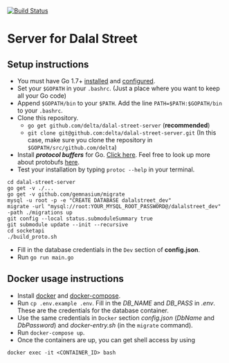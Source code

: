 [![Build Status](https://travis-ci.com/thakkarparth007/dalal-street-server.svg?token=8v3CJzGiBxKjxGqb6pbU&branch=master)](https://travis-ci.com/thakkarparth007/dalal-street-server)

# Server for Dalal Street

## Setup instructions

- You must have Go 1.7+ [installed](https://golang.org/doc/install) and [configured](https://golang.org/doc/install#testing).
- Set your `$GOPATH` in your `.bashrc`. (Just a place where you want to keep all your Go code)
- Append `$GOPATH/bin` to your `$PATH`. Add the line `PATH=$PATH:$GOPATH/bin` to your `.bashrc`.
- Clone this repository.
    - `go get github.com/delta/dalal-street-server` (**recommended**)
    - `git clone git@github.com:delta/dalal-street-server.git` (In this case, make sure you clone the repository in `$GOPATH/src/github.com/delta`)
- Install ***protocol buffers*** for Go. [Click here](https://github.com/golang/protobuf). Feel free to look up more about protobufs [here](https://developers.google.com/protocol-buffers/docs/gotutorial).
- Test your installation by typing `protoc --help` in your terminal.
```
cd dalal-street-server
go get -v ./...
go get -v github.com/gemnasium/migrate
mysql -u root -p -e "CREATE DATABASE dalalstreet_dev"
migrate -url "mysql://root:YOUR_MYSQL_ROOT_PASSWORD@/dalalstreet_dev" -path ./migrations up
git config --local status.submoduleSummary true
git submodule update --init --recursive
cd socketapi
./build_proto.sh

```
- Fill in the database credentials in the `Dev` section of **config.json**.
- Run `go run main.go`

## Docker usage instructions
- Install [docker](https://docs.docker.com/engine/installation) and [docker-compose](https://docs.docker.com/compose/install).
- Run `cp .env.example .env`. Fill in the *DB_NAME* and *DB_PASS* in *.env*. These are the credentials for the database container.
- Use the same credentials in `Docker` section *config.json* (*DbName* and *DbPassword*) and *docker-entry.sh* (in the `migrate` command).
- Run `docker-compose up`.
- Once the containers are up, you can get shell access by using
```
docker exec -it <CONTAINER_ID> bash
```

